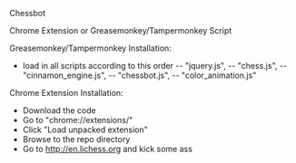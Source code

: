 Chessbot


Chrome Extension or Greasemonkey/Tampermonkey Script


Greasemonkey/Tampermonkey Installation:
- load in all scripts according to this order
-- "jquery.js",
-- "chess.js",
-- "cinnamon_engine.js",
-- "chessbot.js",
-- "color_animation.js"

Chrome Extension Installation:
- Download the code
- Go to "chrome://extensions/"
- Click "Load unpacked extension"
- Browse to the repo directory
- Go to http://en.lichess.org and kick some ass
